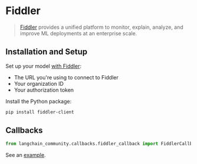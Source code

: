 # Fiddler

>[Fiddler](https://www.fiddler.ai/) provides a unified platform to monitor, explain, analyze, 
> and improve ML deployments at an enterprise scale. 

## Installation and Setup

Set up your model [with Fiddler](https://demo.fiddler.ai):

* The URL you're using to connect to Fiddler
* Your organization ID
* Your authorization token

Install the Python package:

```bash
pip install fiddler-client
```

## Callbacks


```python
from langchain_community.callbacks.fiddler_callback import FiddlerCallbackHandler
```

See an [example](/LangChain/langchain_docs/integrations/callbacks/fiddler).
